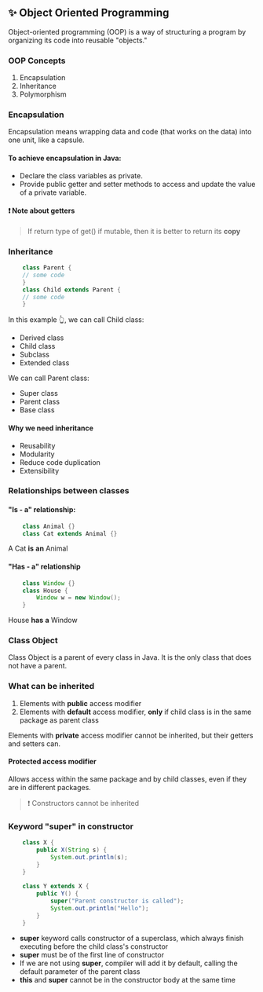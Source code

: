 ## ✨ Object Oriented Programming
Object-oriented programming (OOP) is a way of structuring a program by organizing its code into reusable "objects."

### OOP Concepts

1) Encapsulation
2) Inheritance
3) Polymorphism

### Encapsulation
Encapsulation means wrapping data and code (that works on the data) into one unit, like a capsule.

#### To achieve encapsulation in Java:

- Declare the class variables as private.
- Provide public getter and setter methods to access and update the value of a private variable.

#### ❗️ Note about getters
> If return type of get() if mutable, then it is better to return its **copy**


### Inheritance
```java
    class Parent {
    // some code
    }
    class Child extends Parent {
    // some code
    }
```

In this example 👆, we can call Child class:
- Derived class
- Child class
- Subclass
- Extended class

We can call Parent class:
- Super class
- Parent class
- Base class

#### Why we need inheritance
- Reusability
- Modularity
- Reduce code duplication
- Extensibility

### Relationships between classes
#### "Is - a" relationship:
```java
    class Animal {}
    class Cat extends Animal {}
```
A Cat **is** **an** Animal
#### "Has - a" relationship 
```java
    class Window {}
    class House {
        Window w = new Window();
    }
```
House **has** **a** Window

### Class Object
Class Object is a parent of every class in Java. It is the only class that does not have a parent.

### What can be inherited
1) Elements with **public** access modifier
2) Elements with **default** access modifier, **only** if child class is in the same package as parent class

Elements with **private** access modifier cannot be inherited, but their getters and setters can.

#### Protected access modifier
Allows access within the same package and by child classes, even if they are in different packages.

> ❗️ Constructors cannot be inherited


### Keyword "super" in constructor
```java
    class X {
        public X(String s) {
            System.out.println(s);
        }
    }
    
    class Y extends X {
        public Y() {
            super("Parent constructor is called");
            System.out.println("Hello");
        }
    }
```

- **super** keyword calls constructor of a superclass, which always finish executing before the child class's constructor
- **super** must be of the first line of constructor
- If we are not using **super**, compiler will add it by default, calling the default parameter of the parent class
- **this** and **super** cannot be in the constructor body at the same time